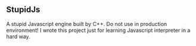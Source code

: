## StupidJs

A stupid Javascript engine built by C++. Do not use in production environment! I wrote this project just for learning Javascript interpreter in a hard way.
